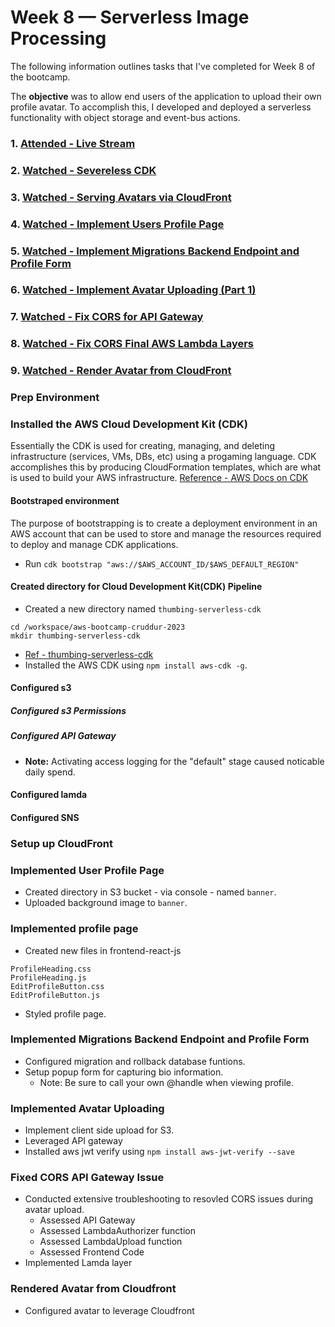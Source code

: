 # Week 8 — Serverless Image Processing

The following information outlines tasks that I've completed for Week 8 of the bootcamp.  

The **objective** was to allow end users of the application to upload their own profile avatar. To accomplish this, I developed and deployed a serverless functionality with object storage and event-bus actions.

### 1. [Attended - Live Stream](https://www.youtube.com/watch?v=YiSNlK4bk90&list=PLBfufR7vyJJ7k25byhRXJldB5AiwgNnWv)  
### 2. [Watched - Severeless CDK](https://www.youtube.com/watch?v=jyUpZP2knBI)  
### 3. [Watched - Serving Avatars via CloudFront](https://www.youtube.com/watch?v=Hl5XVb7dL6I&t)
### 4. [Watched - Implement Users Profile Page](https://www.youtube.com/watch?v=WdVPx-LLjQ8)
### 5. [Watched - Implement Migrations Backend Endpoint and Profile Form](https://www.youtube.com/watch?v=PTafksks528&t)
### 6. [Watched - Implement Avatar Uploading (Part 1)](https://www.youtube.com/watch?v=Bk2tq4pliy8)
### 7. [Watched - Fix CORS for API Gateway](https://www.youtube.com/watch?v=eO7bw6_nOIc)
### 8. [Watched - Fix CORS Final AWS Lambda Layers](https://www.youtube.com/watch?v=uWhdz5unipA)
### 9. [Watched - Render Avatar from CloudFront](https://www.youtube.com/watch?v=xrFo3QLoBp8)

### Prep Environment 

### Installed the AWS Cloud Development Kit (CDK)
Essentially the CDK is used for creating, managing, and deleting infrastructure (services, VMs, DBs, etc) using a progaming language. CDK accomplishes this by producing CloudFormation templates, which are what is used to build your AWS infrastructure. [Reference - AWS Docs on CDK](https://docs.aws.amazon.com/cdk/v2/guide/home.html)

#### Bootstraped environment
The purpose of bootstrapping is to create a deployment environment in an AWS account that can be used to store and manage the resources required to deploy and manage CDK applications.  
- Run `cdk bootstrap "aws://$AWS_ACCOUNT_ID/$AWS_DEFAULT_REGION"`

#### Created directory for Cloud Development Kit(CDK) Pipeline
- Created a new directory named `thumbing-serverless-cdk`  
```
cd /workspace/aws-bootcamp-cruddur-2023
mkdir thumbing-serverless-cdk
```  
- [Ref - thumbing-serverless-cdk](https://github.com/kmb40/aws-bootcamp-cruddur-2023/tree/main/thumbing-serverless-cdk)
- Installed the AWS CDK using `npm install aws-cdk -g`.  

#### Configured s3

##### Configured s3 Permissions

##### Configured API Gateway
- **Note:** Activating access logging for the "default" stage caused noticable daily spend.  

#### Configured lamda

#### Configured SNS

### Setup up CloudFront

### Implemented User Profile Page
- Created directory in S3 bucket - via console - named `banner`.  
- Uploaded background image to `banner`.

### Implemented profile page
- Created new files in frontend-react-js
```
ProfileHeading.css
ProfileHeading.js
EditProfileButton.css
EditProfileButton.js
```
- Styled profile page.

### Implemented Migrations Backend Endpoint and Profile Form  
- Configured migration and rollback database funtions.
- Setup popup form for capturing bio information.
    - Note: Be sure to call your own @handle when viewing profile.

### Implemented Avatar Uploading
- Implement client side upload for S3.
- Leveraged API gateway
- Installed aws jwt verify using `npm install aws-jwt-verify --save`

### Fixed CORS API Gateway Issue
- Conducted extensive troubleshooting to resovled CORS issues during avatar upload.
    - Assessed API Gateway
    - Assessed LambdaAuthorizer function
    - Assessed LambdaUpload function
    - Assessed Frontend Code
- Implemented Lamda layer

### Rendered Avatar from Cloudfront
- Configured avatar to leverage Cloudfront
